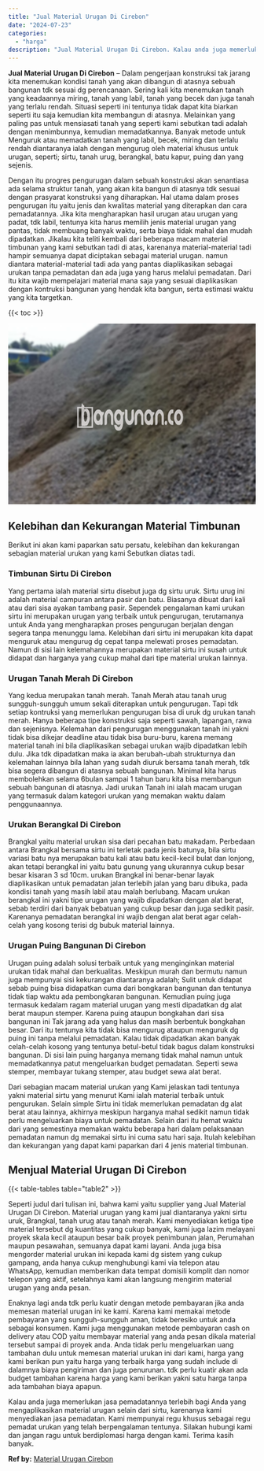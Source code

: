 ```yaml
---
title: "Jual Material Urugan Di Cirebon"
date: "2024-07-23"
categories: 
  - "harga"
description: "Jual Material Urugan Di Cirebon. Kalau anda juga memerlukan jasa pemadatannya terlebih bagi Anda yang mengaplikasikan material urugan selain dari sirtu, kare..."
---
```


**Jual Material Urugan Di Cirebon** – Dalam pengerjaan konstruksi tak jarang kita menemukan kondisi tanah yang akan dibangun di atasnya sebuah bangunan tdk sesuai dg perencanaan. Sering kali kita menemukan tanah yang keadaannya miring, tanah yang labil, tanah yang becek dan juga tanah yang terlalu rendah. Situasi seperti ini tentunya tidak dapat kita biarkan seperti itu saja kemudian kita membangun di atasnya. Melainkan yang paling pas untuk mensiasati tanah yang seperti kami sebutkan tadi adalah dengan menimbunnya, kemudian memadatkannya. Banyak metode untuk Menguruk atau memadatkan tanah yang labil, becek, miring dan terlalu rendah diantaranya ialah dengan mengurug oleh material khusus untuk urugan, seperti; sirtu, tanah urug, berangkal, batu kapur, puing dan yang sejenis.

Dengan itu progres pengurugan dalam sebuah konstruksi akan senantiasa ada selama struktur tanah, yang akan kita bangun di atasnya tdk sesuai dengan prasyarat konstruksi yang diharapkan. Hal utama dalam proses pengurugan itu yaitu jenis dan kwalitas material yang diterapkan dan cara pemadatannya. Jika kita mengharapkan hasil urugan atau urugan yang padat, tdk labil, tentunya kita harus memilih jenis material urugan yang pantas, tidak membuang banyak waktu, serta biaya tidak mahal dan mudah dipadatkan. Jikalau kita teliti kembali dari beberapa macam material timbunan yang kami sebutkan tadi di atas, karenanya material-material tadi hampir semuanya dapat diciptakan sebagai material urugan. namun diantara material-material tadi ada yang pantas diaplikasikan sebagai urukan tanpa pemadatan dan ada juga yang harus melalui pemadatan. Dari itu kita wajib mempelajari material mana saja yang sesuai diaplikasikan dengan kontruksi bangunan yang hendak kita bangun, serta estimasi waktu yang kita targetkan.

{{< toc >}}

![Jual Material Urugan Di Cirebon](/images/jual-urugan-21.png)

## Kelebihan dan Kekurangan Material Timbunan

Berikut ini akan kami paparkan satu persatu, kelebihan dan kekurangan sebagian material urukan yang kami Sebutkan diatas tadi.

### Timbunan Sirtu Di Cirebon

Yang pertama ialah material sirtu disebut juga dg sirtu uruk. Sirtu urug ini adalah material campuran antara pasir dan batu. Biasanya dibuat dari kali atau dari sisa ayakan tambang pasir. Sependek pengalaman kami urukan sirtu ini merupakan urugan yang terbaik untuk pengurugan, terutamanya untuk Anda yang mengharapkan proses pengurugan berjalan dengan segera tanpa menunggu lama. Kelebihan dari sirtu ini merupakan kita dapat menguruk atau mengurug dg cepat tanpa melewati proses pemadatan. Namun di sisi lain kelemahannya merupakan material sirtu ini susah untuk didapat dan harganya yang cukup mahal dari tipe material urukan lainnya.

### Urugan Tanah Merah Di Cirebon

Yang kedua merupakan tanah merah. Tanah Merah atau tanah urug sungguh-sungguh umum sekali diterapkan untuk pengurugan. Tapi tdk setiap kontruksi yang memerlukan pengurugan bisa di uruk dg urukan tanah merah. Hanya beberapa tipe konstruksi saja seperti sawah, lapangan, rawa dan sejenisnya. Kelemahan dari pengurugan menggunakan tanah ini yakni tidak bisa dikejar deadline atau tidak bisa buru-buru, karena memang material tanah ini bila diaplikasikan sebagai urukan wajib dipadatkan lebih dulu. Jika tdk dipadatkan maka ia akan berubah-ubah strukturnya dan kelemahan lainnya bila lahan yang sudah diuruk bersama tanah merah, tdk bisa segera dibangun di atasnya sebuah bangunan. Minimal kita harus membolehkan selama 6bulan sampai 1 tahun baru kita bisa membangun sebuah bangunan di atasnya. Jadi urukan Tanah ini ialah macam urugan yang termasuk dalam kategori urukan yang memakan waktu dalam penggunaannya.

### Urukan Berangkal Di Cirebon

Brangkal yaitu material urukan sisa dari pecahan batu makadam. Perbedaan antara Brangkal bersama sirtu ini terletak pada jenis batunya, bila sirtu variasi batu nya merupakan batu kali atau batu kecil-kecil bulat dan lonjong, akan tetapi berangkal ini yaitu batu gunung yang ukurannya cukup besar besar kisaran 3 sd 10cm. urukan Brangkal ini benar-benar layak diaplikasikan untuk pemadatan jalan terlebih jalan yang baru dibuka, pada kondisi tanah yang masih labil atau malah berlubang. Macam urukan berangkal ini yakni tipe urugan yang wajib dipadatkan dengan alat berat, sebab terdiri dari banyak bebatuan yang cukup besar dan juga sedikit pasir. Karenanya pemadatan berangkal ini wajib dengan alat berat agar celah-celah yang kosong terisi dg bubuk material lainnya.

### Urugan Puing Bangunan Di Cirebon

Urugan puing adalah solusi terbaik untuk yang menginginkan material urukan tidak mahal dan berkualitas. Meskipun murah dan bermutu namun juga mempunyai sisi kekurangan diantaranya adalah; Sulit untuk didapat sebab puing bisa didapatkan cuma dari bongkaran bangunan dan tentunya tidak tiap waktu ada pembongkaran bangunan. Kemudian puing juga termasuk kedalam ragam material urugan yang mesti dipadatkan dg alat berat maupun stemper. Karena puing ataupun bongkahan dari sisa bangunan ini Tak jarang ada yang halus dan masih berbentuk bongkahan besar. Dari itu tentunya kita tidak bisa mengurug ataupun menguruk dg puing ini tanpa melalui pemadatan. Kalau tidak dipadatkan akan banyak celah-celah kosong yang tentunya betul-betul tidak bagus dalam konstruksi bangunan. Di sisi lain puing harganya memang tidak mahal namun untuk memadatkannya patut mengeluarkan budget pemadatan. Seperti sewa stemper, membayar tukang stemper, atau budget sewa alat berat.

Dari sebagian macam material urukan yang Kami jelaskan tadi tentunya yakni material sirtu yang menurut Kami ialah material terbaik untuk pengurukan. Selain simple Sirtu ini tidak memerlukan pemadatan dg alat berat atau lainnya, akhirnya meskipun harganya mahal sedikit namun tidak perlu mengeluarkan biaya untuk pemadatan. Selain dari itu hemat waktu dari yang semestinya memakan waktu beberapa hari dalam pelaksanaan pemadatan namun dg memakai sirtu ini cuma satu hari saja. Itulah kelebihan dan kekurangan yang dapat kami paparkan dari 4 jenis material timbunan.

## Menjual Material Urugan Di Cirebon

{{< table-tables table="table2" >}}

Seperti judul dari tulisan ini, bahwa kami yaitu supplier yang Jual Material Urugan Di Cirebon. Material urugan yang kami jual diantaranya yakni sirtu uruk, Brangkal, tanah urug atau tanah merah. Kami menyediakan ketiga tipe material tersebut dg kuantitas yang cukup banyak, kami juga lazim melayani proyek skala kecil ataupun besar baik proyek penimbunan jalan, Perumahan maupun pesawahan, semuanya dapat kami layani. Anda juga bisa mengorder material urukan ini kepada kami dg sistem yang cukup gampang, anda hanya cukup menghubungi kami via telepon atau WhatsApp, kemudian memberikan data tempat domisili komplit dan nomor telepon yang aktif, setelahnya kami akan langsung mengirim material urugan yang anda pesan.

Enaknya lagi anda tdk perlu kuatir dengan metode pembayaran jika anda memesan material urugan ini ke kami. Karena kami memakai metode pembayaran yang sungguh-sungguh aman, tidak beresiko untuk anda sebagai konsumen. Kami juga menggunakan metode pembayaran cash on delivery atau COD yaitu membayar material yang anda pesan dikala material tersebut sampai di proyek anda. Anda tidak perlu mengeluarkan uang tambahan dulu untuk memesan material urukan ini dari kami, harga yang kami berikan pun yaitu harga yang terbaik harga yang sudah include di dalamnya biaya pengiriman dan juga penurunan. tdk perlu kuatir akan ada budget tambahan karena harga yang kami berikan yakni satu harga tanpa ada tambahan biaya apapun.

Kalau anda juga memerlukan jasa pemadatannya terlebih bagi Anda yang mengaplikasikan material urugan selain dari sirtu, karenanya kami menyediakan jasa pemadatan. Kami mempunyai regu khusus sebagai regu pemadat urukan yang telah berpengalaman tentunya. Silakan hubungi kami dan jangan ragu untuk berdiplomasi harga dengan kami. Terima kasih banyak.

**Ref by:** [Material Urugan Cirebon](https://id.wikipedia.org/wiki/Material)
